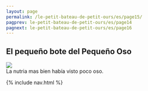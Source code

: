 ```yaml
---
layout: page
permalink: /le-petit-bateau-de-petit-ours/es/page15/
pagprev: le-petit-bateau-de-petit-ours/es/page14
pagnext: le-petit-bateau-de-petit-ours/es/page16
---
```


## El pequeño bote del Pequeño Oso

<img src="{{ site.baseurl }}/img/le-petit-bateau-de-petit-ours/page15.jpg"/>

<div class="childbook-text">
La nutria mas bien había visto poco oso.
</div>

{% include nav.html %}
